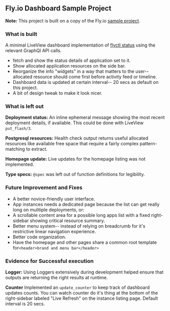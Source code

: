 ## Fly.io Dashboard Sample Project

**Note:** This project is built on a copy of the Fly.io [sample project](https://github.com/fly-hiring/phoenix-full-stack-work-sample).

### What is built
A minimal LiveView dashboard implementation of [flyctl status](https://fly.io/docs/flyctl/status/) using the relevant GraphQl API calls.
- fetch and show the status details of application set to it.
- Show allocated application resources on the side bar.
- Reorganize the info "widgets" in a way that matters to the user-- allocated resource should come first before activity feed or timeline.
- Dashboard data is updated at certain interval-- 20 secs as default on this project.
- A bit of design tweak to make it look nicer.

### What is left out
**Deployment status:** An inline ephemeral message showing the most recent deployment details, if available. This
could be done with LiveView `put_flash/3`.

**Postgresql resources:** Health check output returns useful allocated resources like available free space that
require a fairly complex pattern-matching to extract.

**Homepage update:** Live updates for the homepage listing was not implemented.

**Type specs:** `@spec` was left out of function definitions for legibility.

### Future Improvement and Fixes
- A better novice-friendly user interface.
- App instances needs a dedicated page because the list can get really long on mulitiple deployments, or:
- A scrollable content area for a possible long apps list with a fixed right-sidebar showing critical resource summary.
- Better menu system-- instead of relying on breadcrumb for it's restrictive linear navigation experience.
- Better code organization.
- Have the homepage and other pages share a common root template for`<header>brand and menu bar</header>`

### Evidence for Successful execution
**Logger:** Using Loggers extensively during development helped ensure that outputs are returning the right results at runtime.

**Counter** Implemented an `update_counter` to keep track of dashboard updates counts. You can watch counter do it's thing
at the bottom of the right-sidebar labeled "Live Refresh" on the instance listing page. Default interval is 20 secs.





